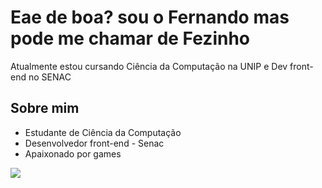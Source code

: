 <h1>Eae de boa? sou o Fernando mas pode me chamar de Fezinho</h1>
<p>Atualmente estou cursando Ciência da Computação na UNIP e Dev front-end no SENAC</p>
  <h2>Sobre mim</h2>
  <ul>
    <li>Estudante de Ciência da Computação</li>
    <li>Desenvolvedor front-end - Senac</li>
    <li>Apaixonado por games</li>
  </ul>
  <img src="https://cdn.jsdelivr.net/gh/devicons/devicon/icons/html5/html5-original.svg" />
  <link rel="stylesheet" href="https://cdn.jsdelivr.net/gh/devicons/devicon@v2.15.1/devicon.min.css">

